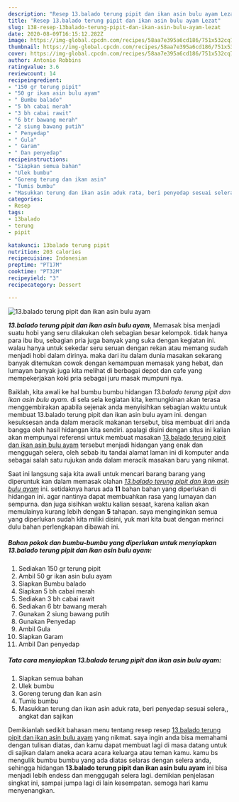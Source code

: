 ```yaml
---
description: "Resep 13.balado terung pipit dan ikan asin bulu ayam Lezat"
title: "Resep 13.balado terung pipit dan ikan asin bulu ayam Lezat"
slug: 138-resep-13balado-terung-pipit-dan-ikan-asin-bulu-ayam-lezat
date: 2020-08-09T16:15:12.282Z
image: https://img-global.cpcdn.com/recipes/58aa7e395a6cd186/751x532cq70/13balado-terung-pipit-dan-ikan-asin-bulu-ayam-foto-resep-utama.jpg
thumbnail: https://img-global.cpcdn.com/recipes/58aa7e395a6cd186/751x532cq70/13balado-terung-pipit-dan-ikan-asin-bulu-ayam-foto-resep-utama.jpg
cover: https://img-global.cpcdn.com/recipes/58aa7e395a6cd186/751x532cq70/13balado-terung-pipit-dan-ikan-asin-bulu-ayam-foto-resep-utama.jpg
author: Antonio Robbins
ratingvalue: 3.6
reviewcount: 14
recipeingredient:
- "150 gr terung pipit"
- "50 gr ikan asin bulu ayam"
- " Bumbu balado"
- "5 bh cabai merah"
- "3 bh cabai rawit"
- "6 btr bawang merah"
- "2 siung bawang putih"
- " Penyedap"
- " Gula"
- " Garam"
- " Dan penyedap"
recipeinstructions:
- "Siapkan semua bahan"
- "Ulek bumbu"
- "Goreng terung dan ikan asin"
- "Tumis bumbu"
- "Masukkan terung dan ikan asin aduk rata, beri penyedap sesuai selera,, angkat dan sajikan"
categories:
- Resep
tags:
- 13balado
- terung
- pipit

katakunci: 13balado terung pipit 
nutrition: 203 calories
recipecuisine: Indonesian
preptime: "PT17M"
cooktime: "PT32M"
recipeyield: "3"
recipecategory: Dessert

---
```



![13.balado terung pipit dan ikan asin bulu ayam](https://img-global.cpcdn.com/recipes/58aa7e395a6cd186/751x532cq70/13balado-terung-pipit-dan-ikan-asin-bulu-ayam-foto-resep-utama.jpg)

<b><i>13.balado terung pipit dan ikan asin bulu ayam</i></b>, Memasak bisa menjadi suatu hobi yang seru dilakukan oleh sebagian besar kelompok. tidak hanya para ibu ibu, sebagian pria juga banyak yang suka dengan kegiatan ini. walau hanya untuk sekedar seru seruan dengan rekan atau memang sudah menjadi hobi dalam dirinya. maka dari itu dalam dunia masakan sekarang banyak ditemukan cowok dengan kemampuan memasak yang hebat, dan lumayan banyak juga kita melihat di berbagai depot dan cafe yang mempekerjakan koki pria sebagai juru masak mumpuni nya.

Baiklah, kita awali ke hal bumbu bumbu hidangan <i>13.balado terung pipit dan ikan asin bulu ayam</i>. di sela sela kegiatan kita, kemungkinan akan terasa menggembirakan apabila sejenak anda menyisihkan sebagian waktu untuk membuat 13.balado terung pipit dan ikan asin bulu ayam ini. dengan kesuksesan anda dalam meracik makanan tersebut, bisa membuat diri anda bangga oleh hasil hidangan kita sendiri. apalagi disini dengan situs ini kalian akan mempunyai referensi untuk membuat masakan <u>13.balado terung pipit dan ikan asin bulu ayam</u> tersebut menjadi hidangan yang enak dan menggugah selera, oleh sebab itu tandai alamat laman ini di komputer anda sebagai salah satu rujukan anda dalam meracik masakan baru yang nikmat.




Saat ini langsung saja kita awali untuk mencari barang barang yang diperuntuk kan dalam memasak olahan <u><i>13.balado terung pipit dan ikan asin bulu ayam</i></u> ini. setidaknya harus ada <b>11</b> bahan bahan yang diperlukan di hidangan ini. agar nantinya dapat membuahkan rasa yang lumayan dan sempurna. dan juga sisihkan waktu kalian sesaat, karena kalian akan memulainya kurang lebih dengan <b>5</b> tahapan. saya menginginkan semua yang diperlukan sudah kita miliki disini, yuk mari kita buat dengan merinci dulu bahan perlengkapan dibawah ini.

<!--inarticleads1-->

##### Bahan pokok dan bumbu-bumbu yang diperlukan untuk menyiapkan 13.balado terung pipit dan ikan asin bulu ayam:

1. Sediakan 150 gr terung pipit
1. Ambil 50 gr ikan asin bulu ayam
1. Siapkan  Bumbu balado
1. Siapkan 5 bh cabai merah
1. Sediakan 3 bh cabai rawit
1. Sediakan 6 btr bawang merah
1. Gunakan 2 siung bawang putih
1. Gunakan  Penyedap
1. Ambil  Gula
1. Siapkan  Garam
1. Ambil  Dan penyedap




<!--inarticleads2-->

##### Tata cara menyiapkan 13.balado terung pipit dan ikan asin bulu ayam:

1. Siapkan semua bahan
1. Ulek bumbu
1. Goreng terung dan ikan asin
1. Tumis bumbu
1. Masukkan terung dan ikan asin aduk rata, beri penyedap sesuai selera,, angkat dan sajikan




Demikianlah sedikit bahasan menu tentang resep resep <u>13.balado terung pipit dan ikan asin bulu ayam</u> yang nikmat. saya ingin anda bisa memahami dengan tulisan diatas, dan kamu dapat membuat lagi di masa datang untuk di sajikan dalam aneka acara acara keluarga atau teman kamu. kamu bs mengulik bumbu bumbu yang ada diatas selaras dengan selera anda, sehingga hidangan <b>13.balado terung pipit dan ikan asin bulu ayam</b> ini bisa menjadi lebih endess dan menggugah selera lagi. demikian penjelasan singkat ini, sampai jumpa lagi di lain kesempatan. semoga hari kamu menyenangkan.

